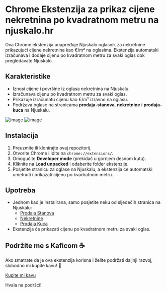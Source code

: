 # Chrome Ekstenzija za prikaz cijene nekretnina po kvadratnom metru na njuskalo.hr

Ova Chrome ekstenzija unapređuje Njuskalo oglasnik za nekretnine prikazujući cijene nekretnina kao €/m² na oglasima. Ekstenzija automatski izračunava i dodaje cijenu po kvadratnom metru za svaki oglas dok pregledavate Njuskalo.

## Karakteristike

- Iznosi cijene i površine iz oglasa nekretnina na Njuskalu.
- Izračunava cijenu po kvadratnom metru za svaki oglas.
- Prikazuje izračunatu cijenu kao €/m² izravno na oglasu.
- Podržava oglase na stranicama **prodaja-stanova**, **nekretnine** i **prodaja-kuca** na Njuskalu.

![image](https://github.com/user-attachments/assets/8386dd22-c8b0-45eb-b12d-c5d53b19b89a)
![image](https://github.com/user-attachments/assets/013cd02d-b923-472d-bc7c-f9df9d86f685)


## Instalacija

1. Preuzmite ili klonirajte ovaj repozitorij.
2. Otvorite Chrome i idite na `chrome://extensions/`.
3. Omogućite **Developer mode** (prekidač u gornjem desnom kutu).
4. Kliknite na **Load unpacked** i odaberite folder ekstenzije.
5. Posjetite stranicu za oglase na Njuskalu, a ekstenzija će automatski umetnuti i prikazati cijenu po kvadratnom metru.

## Upotreba

- Jednom kad je instalirana, samo posjetite neku od sljedećih stranica na Njuskalu:
  - [Prodaja Stanova](https://www.njuskalo.hr/prodaja-stanova)
  - [Nekretnine](https://www.njuskalo.hr/nekretnine)
  - [Prodaja Kuća](https://www.njuskalo.hr/prodaja-kuca)
- Ekstenzija će prikazati cijenu po kvadratnom metru za svaki oglas.

## Podržite me s Kaficom ☕

Ako smatrate da je ova ekstenzija korisna i želite podržati daljnji razvoj, slobodno mi kupite kavu! 💖

[Kupite mi kavu](https://www.buymeacoffee.com/fimarkov)

Hvala na podršci!
